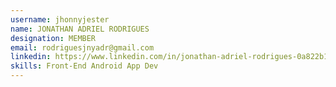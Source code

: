```yaml
---
username: jhonnyjester
name: JONATHAN ADRIEL RODRIGUES
designation: MEMBER
email: rodriguesjnyadr@gmail.com
linkedin: https://www.linkedin.com/in/jonathan-adriel-rodrigues-0a822b154
skills: Front-End Android App Dev
---
```

